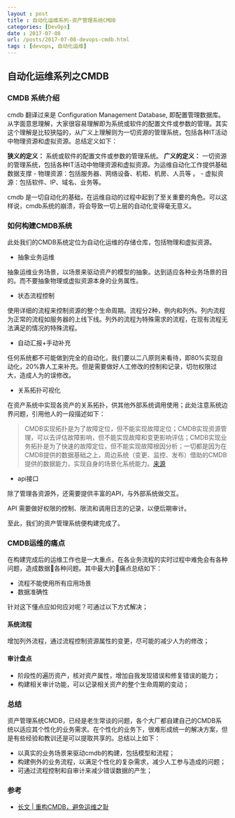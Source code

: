 ```yaml
---
layout : post
title : 自动化运维系列-资产管理系统CMDB
categories: [DevOps] 
date : 2017-07-08
url: /posts/2017-07-08-devops-cmdb.html 
tags : [devops, 自动化运维]
---
```



## 自动化运维系列之CMDB

### CMDB 系统介绍

cmdb 翻译过来是 Configuration Management Database, 即配置管理数据库。从字面意思理解，大家很容易理解即为系统或软件的配置文件或参数的管理。其实这个理解是比较狭隘的，从广义上理解则为一切资源的管理系统，包括各种IT活动中物理资源和虚拟资源。总结定义如下：

**狭义的定义：** 系统或软件的配置文件或参数的管理系统。
**广义的定义：** 一切资源的管理系统，包括各种IT活动中物理资源和虚拟资源。为运维自动化工作提供基础数据支撑
    - 物理资源：包括服务器、网络设备、机柜、机房、人员等 。
    - 虚拟资源：包括软件、IP、域名、业务等。

cmdb 是一切自动化的基础，在运维自动的过程中起到了至关重要的角色。可以这样说，cmdb系统的崩溃，将会导致一切上层的自动化变得毫无意义。

<!-- more -->
### 如何构建CMDB系统 

此处我们的CMDB系统定位为自动化运维的存储仓库，包括物理和虚拟资源。

- 抽象业务运维

抽象运维业务场景，以场景来驱动资产的模型的抽象。达到适应各种业务场景的目的。而不要抽象物理或虚拟资源本身的业务属性。

- 状态流程控制

使用详细的流程来控制资源的整个生命周期。流程分2种，例内和列外。列内流程为正常的流程如服务器的上线下线。列外的流程为特殊需求的流程，在现有流程无法满足的情况的特殊流程。

- 自动汇报+手动补充

任何系统都不可能做到完全的自动化，我们要以二八原则来看待，即80%实现自动化，20%靠人工来补充。但是需要做好人工修改的控制和记录，切勿权限过大，造成人为的误修改。

- 关系拓扑可视化

在资产系统中实现各资产的关系拓扑，供其他外部系统调用使用；此处注意系统边界问题，引用他人的一段描述如下：
>CMDB实现拓扑是为了故障定位，但不能实现故障定位；CMDB实现资源管理，可以去评估故障影响，但不能实现故障和变更影响评估；CMDB实现业务拓扑是为了快速的故障定位，但不能实现故障根因分析；一切都是因为在CMDB提供的数据基础之上，周边系统（变更、监控、发布）借助的CMDB提供的数据能力，实现自身的场景化系统能力。[来源](https://www.live400.com/index/shownews/id/15000082.html)

- api接口 

除了管理各资源外，还需要提供丰富的API，与外部系统做交互。

API 需要做好权限的控制、限流和调用日志的记录，以便后期审计。

至此，我们的资产管理系统便构建完成了。

### CMDB运维的痛点

在构建完成后的运维工作也是一大重点，在各业务流程的实时过程中难免会有各种问题，造成数据各种问题。其中最大的痛点总结如下：

- 流程不能使用所有应用场景
- 数据准确性 

针对这下懂点应如何应对呢？可通过以下方式解决；

#### 系统流程

增加列外流程，通过流程控制资源属性的变更，尽可能的减少人为的修改；

#### 审计盘点

- 阶段性的遍历资产，核对资产属性，增加自我发现错误和修复错误的能力；
- 构建相关审计功能，可以记录相关资产的整个生命周期的变动；

### 总结

资产管理系统CMDB，已经是老生常谈的问题，各个大厂都自建自己的CMDB系统以适应其个性化的业务需求。在个性化的业务下，很难形成统一的解决方案，但是有些经验和教训还是可以提取共享的。总结以上如下：

- 以真实的业务场景来驱动cmdb的构建，包括模型和流程；
- 构建例外的业务流程，以满足个性化的复杂需求，减少人工参与造成的问题；
- 可通过流程控制和自审计来减少错误数据的产生；


### 参考 

- [长文 | 重构CMDB，避免运维之耻](https://mp.weixin.qq.com/s?src=3&timestamp=1499392911&ver=1&signature=uZw*ywQXyDOt628BJgT*upJNcRBJkpc2VV7ZOlEVDEbeEAdsI6pGUkWNEn-i0*Q*5F0df7QhcBM9svoWZwlypiuYImlW6hVgZlG-GlZEVFZjZwPIVvCXS-yCQUZ-zsTctD40-msiOe8GQPc6CFCu9s7HigwoIiE1AumPRA8bVgY=)


